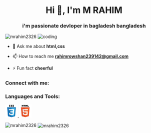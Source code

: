 <h1 align="center">Hi 👋, I'm M RAHIM</h1>
<h3 align="center">i'm passionate devloper in bagladesh bangladesh</h3>
<img align="right" alt="coding" width="400px" src="https://camo.githubusercontent.com/7de37139d0b4c1ce40865e799b446c0e963a3dd8fb68d239707237c40604fa3d/68747470733a2f2f63646e2e6472696262626c652e636f6d2f75736572732f3733303730332f73637265656e73686f74732f363538313234332f6176656e746f2e676966">

<p align="left"> <img src="https://komarev.com/ghpvc/?username=mrahim2326&label=Profile%20views&color=0e75b6&style=flat" alt="mrahim2326" /> </p>

- 💬 Ask me about **html,css**

- 📫 How to reach me **rahimrowshan239142@gmail.com**

- ⚡ Fun fact **cheerful**

<h3 align="left">Connect with me:</h3>
<p align="left">
</p>

<h3 align="left">Languages and Tools:</h3>
<p align="left"> <a href="https://www.w3schools.com/css/" target="_blank" rel="noreferrer"> <img src="https://raw.githubusercontent.com/devicons/devicon/master/icons/css3/css3-original-wordmark.svg" alt="css3" width="40" height="40"/> </a> <a href="https://www.w3.org/html/" target="_blank" rel="noreferrer"> <img src="https://raw.githubusercontent.com/devicons/devicon/master/icons/html5/html5-original-wordmark.svg" alt="html5" width="40" height="40"/> </a> </p>

<p><img align="left" src="https://github-readme-stats.vercel.app/api/top-langs?username=mrahim2326&show_icons=true&locale=en&layout=compact" alt="mrahim2326" /></p>

<p>&nbsp;<img align="center" src="https://github-readme-stats.vercel.app/api?username=mrahim2326&show_icons=true&locale=en" alt="mrahim2326" /></p>
